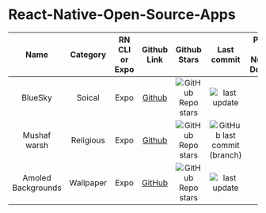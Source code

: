 # React-Native-Open-Source-Apps

| Name     | Category | RN CLI or Expo  | Github Link  | Github Stars | Last commit  | Playstore Link & Number of Downloads| Appstore Link & Number of Downloads
:-----------: | :-----------: | :-----------: | :-----------: |  :-----------: | :-----------: | :-----------: | :-----------: |
| BlueSky      | Soical       | Expo | [Github](https://github.com/bluesky-social/social-app)  | ![GitHub Repo stars](https://img.shields.io/github/stars/bluesky-social/social-app) |<img src="https://img.shields.io/github/last-commit/bluesky-social/social-app/main" alt="last update" />  | [5M+](https://play.google.com/store/apps/details?id=xyz.blueskyweb.app) | [Appstore](https://apps.apple.com/us/app/bluesky-social/id6444370199) 
| Mushaf warsh | Religious | Expo |[Github](https://github.com/adelpro/open-mushaf-native) |![GitHub Repo stars](https://img.shields.io/github/stars/adelpro/open-mushaf-native) |![GitHub last commit (branch)](https://img.shields.io/github/last-commit/adelpro/open-mushaf-native/main)| [50+](https://play.google.com/store/apps/details?id=com.adelpro.openmushafnative)| N/A 
|Amoled Backgrounds | Wallpaper| Expo |[GitHub](https://github.com/gauravjot/amoledbackgrounds-app) | ![GitHub Repo stars](https://img.shields.io/github/stars/gauravjot/amoledbackgrounds-app)| <img src="https://img.shields.io/github/last-commit/gauravjot/amoledbackgrounds-app/master" alt="last update" /> | [100K+](https://play.google.com/store/apps/details?id=com.droidheat.amoledbackgrounds&pli=1) | N/A 
